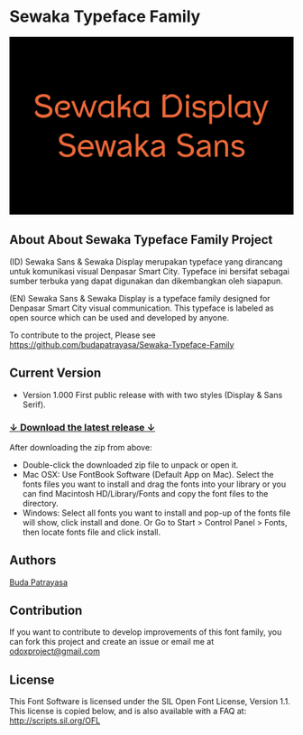 # Sewaka Typeface Family

![/documentation/img/images.png](/documentation/img/images.png)

## About About Sewaka Typeface Family Project

(ID) Sewaka Sans & Sewaka Display merupakan typeface yang dirancang untuk komunikasi visual Denpasar Smart City. Typeface ini bersifat sebagai sumber terbuka yang dapat digunakan dan dikembangkan oleh siapapun. 

(EN) Sewaka Sans & Sewaka Display is a typeface family designed for Denpasar Smart City visual communication. This typeface is labeled as open source which can be used and developed by anyone.

To contribute to the project, Please see <a href="https://github.com/budapatrayasa/Sewaka-Typeface-Family">https://github.com/budapatrayasa/Sewaka-Typeface-Family</a>
## Current Version
- Version 1.000 First public release with with two styles (Display & Sans Serif).

### [↓ Download the latest release ↓](https://github.com/budapatrayasa/Sewaka-Typeface-Family/releases/)

After downloading the zip from above:

- Double-click the downloaded zip file to unpack or open it.
- Mac OSX: Use FontBook Software (Default App on Mac). Select the fonts files you want to install and drag the fonts into your library or you can find Macintosh HD/Library/Fonts and copy the font files to the directory.
- Windows: Select all fonts you want to install and pop-up of the fonts file will show, click install and done. Or Go to Start > Control Panel > Fonts, then locate fonts file and click install.

## Authors
[Buda Patrayasa](https://www.instagram.com/budapatrayasa)

## Contribution

If you want to contribute to develop improvements of this font family, you can fork this project and create an issue or email me at odoxproject@gmail.com

## License
This Font Software is licensed under the SIL Open Font License, Version 1.1.
This license is copied below, and is also available with a FAQ at:
http://scripts.sil.org/OFL
